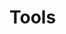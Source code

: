 <!-- generated by markdown-notes-tree -->

# Tools

<!-- optional markdown-notes-tree directory description starts here -->

<!-- optional markdown-notes-tree directory description ends here -->


